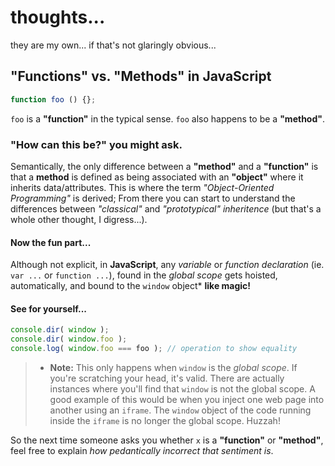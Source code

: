 # thoughts...

they are my own... if that's not glaringly obvious...

## "Functions" vs. "Methods" in JavaScript

```javascript
function foo () {};
````

`foo` is a **"function"** in the typical sense. `foo` also happens to be a **"method"**.

### "How can this be?" you might ask. 

Semantically, the only difference between a **"method"** and a **"function"** is that a **method** is defined as being associated with an **"object"** where it inherits data/attributes. This is where the term *"Object-Oriented Programming"* is derived; From there you can start to understand the differences between *"classical"* and *"prototypical"* *inheritence* (but that's a whole other thought, I digress...). 

#### Now the fun part...

Although not explicit, in **JavaScript**, any *variable* or *function* *declaration* (ie. `var ...` or `function ...`), found in the *global scope* gets hoisted, automatically, and bound to the `window` object* **like magic!**

#### See for yourself...

```javascript
console.dir( window );
console.dir( window.foo );
console.log( window.foo === foo ); // operation to show equality
````

> * **Note:** This only happens when `window` is the *global scope*. If you're scratching your head, it's valid. There are actually instances where you'll find that `window` is not the global scope. A good example of this would be when you inject one web page into another using an `iframe`. The `window` object of the code running inside the `iframe` is no longer the global scope. Huzzah!

So the next time someone asks you whether `x` is a **"function"** or **"method"**, feel free to explain *how pedantically incorrect that sentiment is*.
